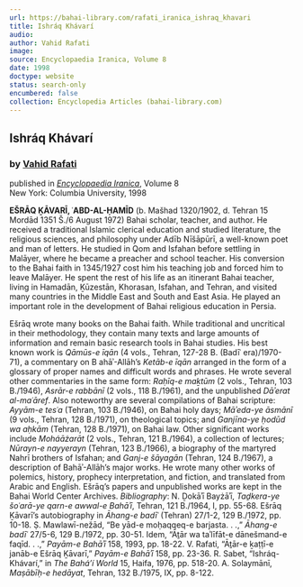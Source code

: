 ```yaml
---
url: https://bahai-library.com/rafati_iranica_ishraq_khavari
title: Ishráq Khávarí
audio: 
author: Vahid Rafati
image: 
source: Encyclopaedia Iranica, Volume 8
date: 1998
doctype: website
status: search-only
encumbered: false
collection: Encyclopedia Articles (bahai-library.com)
---
```



## Ishráq Khávarí

### by [Vahid Rafati](https://bahai-library.com/author/Vahid+Rafati)

published in [_Encyclopaedia Iranica_](https://bahai-library.com/series/Encyclopaedia%20Iranica), Volume 8  
New York: Columbia University, 1998


**EŠRĀQ ḴĀVARĪ, ʿABD-AL-ḤAMĪD** (b. Mašhad 1320/1902, d. Tehran 15 Mordād 1351 Š./6 August 1972) Bahai scholar, teacher, and author. He received a traditional Islamic clerical education and studied literature, the religious sciences, and philosophy under Adīb Nīšāpūrī, a well-known poet and man of letters. He studied in Qom and Isfahan before settling in Malāyer, where he became a preacher and school teacher. His conversion to the Bahai faith in 1345/1927 cost him his teaching job and forced him to leave Malāyer. He spent the rest of his life as an itinerant Bahai teacher, living in Hamadān, Ḵūzestān, Khorasan, Isfahan, and Tehran, and visited many countries in the Middle East and South and East Asia. He played an important role in the development of Bahai religious education in Persia.

Ešrāq wrote many books on the Bahai faith. While traditional and uncritical in their methodology, they contain many texts and large amounts of information and remain basic research tools in Bahai studies. His best known work is _Qāmūs-e īqān_ (4 vols., Tehran, 127-28 B. (Badīʿ era)/1970-71), a commentary on B ahāʾ-Allāh’s _Ketāb-e īqān_ arranged in the form of a glossary of proper names and difficult words and phrases. He wrote several other commentaries in the same form: _Raḥīq-e maḵtūm_ (2 vols., Tehran, 103 B./1946), _Asrār-e rabbānī_ (2 vols., 118 B./1961), and the unpublished _Dāʾerat al-maʿāref_. Also noteworthy are several compilations of Bahai scripture: _Ayyām-e tesʿa_ (Tehran, 103 B./1946), on Bahai holy days; _Māʾeda-ye āsmānī_ (9 vols., Tehran, 128 B./1971), on theological topics; and _Ganjīna-ye ḥodūd wa aḥkām_ (Tehran, 128 B./1971), on Bahai law. Other significant works include _Moháāżarāt_ (2 vols., Tehran, 121 B./1964), a collection of lectures; _Nūrayn-e nayyerayn_ (Tehran, 123 B./1966), a biography of the martyred Nahrī brothers of Isfahan; and _Ganj-e šāyagān_ (Tehran, 124 B./1967), a description of Bahāʾ-Allāh’s major works. He wrote many other works of polemics, history, prophecy interpretation, and fiction, and translated from Arabic and English. Ešrāq’s papers and unpublished works are kept in the Bahai World Center Archives. _Bibliography_: N. Ḏokāʾī Bayżāʾī, _Taḏkera-ye šoʿarā-ye qarn-e awwal-e Bahāʾī_, Tehran, 121 B./1964, I, pp. 55-68. Ešrāq Ḵāvarī’s autobiography in _Āhang-e badīʿ_ (Tehran) 27/1-2, 129 B./1972, pp. 10-18. Ṣ. Mawlawī-nežād, “Be yād-e moḥaqqeq-e barjasta. . .,” _Āhang-e badīʿ_ 27/5-6, 129 B./1972, pp. 30-51. Idem, “Āṯār wa taʾlīfāt-e dānešmand-e faqīd. . .,” _Payām-e Bahāʾī_ 158, 1993, pp. 18-22. V. Rafati, “Āṯār-e ḵaṭṭī-e janāb-e Ešrāq Ḵāvarī,” _Payām-e Bahāʾī_ 158, pp. 23-36. R. Sabet, “Ishráq-Khávarí,” in _The Bahá’í World_ 15, Haifa, 1976, pp. 518-20. A. Solaymānī, _Maṣābīḥ-e hedāyat_, Tehran, 132 B./1975, IX, pp. 8-122.